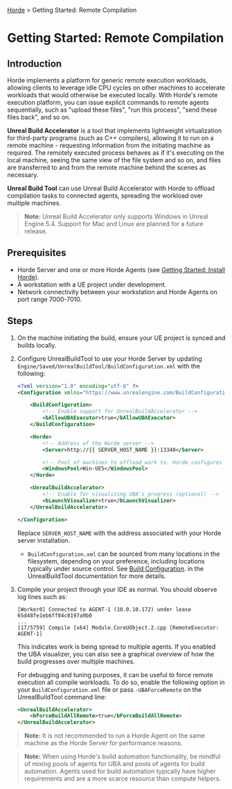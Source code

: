 [Horde](../../README.md) > Getting Started: Remote Compilation

# Getting Started: Remote Compilation

## Introduction

Horde implements a platform for generic remote execution workloads, allowing clients to leverage idle CPU cycles on
other machines to accelerate workloads that would otherwise be executed locally. With Horde's remote execution platform,
you can issue explicit commands to remote agents sequentially, such as "upload these files", "run this process",
"send these files back", and so on.

**Unreal Build Accelerator** is a tool that implements lightweight virtualization for
third-party programs (such as C++ compilers), allowing it to run on a remote machine - requesting information from the
initiating machine as required. The remotely executed process behaves as if it's executing
on the local machine, seeing the same view of the file system and so on, and files are transferred to and from the
remote machine behind the scenes as necessary.

**Unreal Build Tool** can use Unreal Build Accelerator with Horde to offload compilation tasks to connected agents,
spreading the workload over multiple machines.

> **Note:** Unreal Build Accelerator only supports Windows in Unreal Engine 5.4. Support for Mac and Linux are planned for 
  a future release.

## Prerequisites

* Horde Server and one or more Horde Agents (see [Getting Started: Install Horde](InstallHorde.md)).
* A workstation with a UE project under development.
* Network connectivity between your workstation and Horde Agents on port range 7000-7010.

## Steps

1. On the machine initiating the build, ensure your UE project is synced and builds locally.
2. Configure UnrealBuildTool to use your Horde Server by updating
   `Engine/Saved/UnrealBuildTool/BuildConfiguration.xml` with the following:

   ```xml
   <?xml version="1.0" encoding="utf-8" ?>
   <Configuration xmlns="https://www.unrealengine.com/BuildConfiguration">

       <BuildConfiguration>
           <!-- Enable support for UnrealBuildAccelerator -->
           <bAllowUBAExecutor>true</bAllowUBAExecutor>
       </BuildConfiguration>

       <Horde>
           <!-- Address of the Horde server -->
           <Server>http://{{ SERVER_HOST_NAME }}:13340</Server>

           <!-- Pool of machines to offload work to. Horde configures Win-UE5 by default. -->
           <WindowsPool>Win-UE5</WindowsPool>
       </Horde>

       <UnrealBuildAccelerator>
           <!-- Enable for visualizing UBA's progress (optional) -->
           <bLaunchVisualizer>true</bLaunchVisualizer>
       </UnrealBuildAccelerator>

   </Configuration>
   ```

   Replace `SERVER_HOST_NAME` with the address associated with your Horde server installation.

   * `BuildConfiguration.xml` can be sourced from many locations in the filesystem, depending on your preference,
     including locations typically under source control. See
     [Build Configuration](https://docs.unrealengine.com/en-US/build-configuration-for-unreal-engine/).
     in the UnrealBuildTool documentation for more details.

3. Compile your project through your IDE as normal. You should observe log lines such as:

   ```text
   [Worker0] Connected to AGENT-1 (10.0.10.172) under lease 65d48fe1eb6ff84c8197a9b0
   ...
   [17/5759] Compile [x64] Module.CoreUObject.2.cpp [RemoteExecutor: AGENT-1]
   ```

   This indicates work is being spread to multiple agents. If you enabled the UBA visualizer, you can also see
   a graphical overview of how the build progresses over multiple machines.

   For debugging and tuning purposes, it can be useful to force remote execution all compile workloads. To do
   so, enable the following option in your `BuildConfiguration.xml` file or pass `-UBAForceRemote` on the
   UnrealBuildTool command line:

   ```xml
   <UnrealBuildAccelerator>
       <bForceBuildAllRemote>true</bForceBuildAllRemote>
   </UnrealBuildAccelerator>
   ```

> **Note:** It is not recommended to run a Horde Agent on the same machine as the Horde Server for performance reasons.

> **Note:** When using Horde's build automation functionality, be mindful of mixing pools of agents for UBA and 
  pools of agents for build automation. Agents used for build automation typically have higher requirements 
  and are a more scarce resource than compute helpers.

